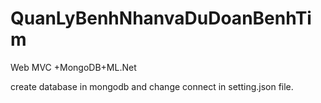 # QuanLyBenhNhanvaDuDoanBenhTim
Web MVC +MongoDB+ML.Net

create database in mongodb and change connect in setting.json file.
